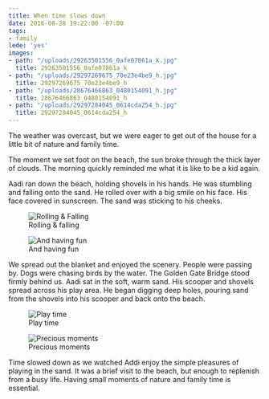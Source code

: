 ```yaml
---
title: When time slows down
date: 2016-08-28 19:22:00 -07:00
tags:
- family
lede: 'yes'
images:
- path: "/uploads/29263501556_0afe07861a_k.jpg"
  title: 29263501556_0afe07861a_k
- path: "/uploads/29297269675_70e23e4be9_h.jpg"
  title: 29297269675_70e23e4be9_h
- path: "/uploads/28676466863_0480154091_h.jpg"
  title: 28676466863_0480154091_h
- path: "/uploads/29297284045_0614cda254_h.jpg"
  title: 29297284045_0614cda254_h
---
```


The weather was overcast, but we were eager to get out of the house for a little bit of nature and family time.

The moment we set foot on the beach, the sun broke through the thick layer of clouds. The morning quickly reminded me what it is like to be a kid again.

Aadi ran down the beach, holding shovels in his hands. He was stumbling and falling onto the sand. He rolled over with a big smile on his face. His face covered in sunscreen. The sand was sticking to his cheeks.

<figure>
<img src="/uploads/29263501556_0afe07861a_k.jpg" alt="Rolling & Falling">
<figcaption>
Rolling & falling
</figcaption>
</figure>

<figure>
<img src="/uploads/29297269675_70e23e4be9_h.jpg" alt="And having fun">
<figcaption>
And having fun
</figcaption>
</figure>

We spread out the blanket and enjoyed the scenery. People were passing by. Dogs were chasing birds by the water. The Golden Gate Bridge stood firmly behind us. Aadi sat in the soft, warm sand. His scooper and shovels spread across his play area. He began digging deep holes, pouring sand from the shovels into his scooper and back onto the beach.

<figure>
<img src="/uploads/29297284045_0614cda254_h.jpg" alt="Play time">
<figcaption>
Play time
</figcaption>
</figure>

<figure>
<img src="/uploads/28676466863_0480154091_h.jpg" alt="Precious moments">
<figcaption>
Precious moments
</figcaption>
</figure>

Time slowed down as we watched Addi enjoy the simple pleasures of playing in the sand. It was a brief visit to the beach, but enough to replenish from a busy life. Having small moments of nature and family time is essential.